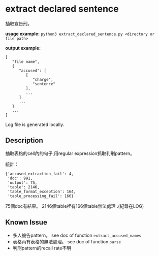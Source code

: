 extract declared sentence
=========================
抽取宣告刑。

**usage example:** `python3 extract_declared_sentence.py <directory or file path>`

**output example:**
```
[
   "file name", 
   {
      "accused": [
         [
            "charge", 
            "sentence"
         ],
         ...
      ]
      ...
   }
   ...
]
```         

Log file is generated locally.

Description
---
抽取表格的cell內的句子,用regular expression抓取判刑pattern。

統計：
```
{'accused_extraction_fail': 4,
 'doc': 991,
 'output': 75,
 'table': 2146,
 'table_format_exception': 164,
 'table_processing_fail': 166}
```

75個doc有結果。
2146個table裡有166個table無法處理 .(紀錄在LOG)

Known Issue
---

- 多人被告pattern。
see doc of function `extract_accused_names`
- 表格內有表格的無法處理。
see doc of function `parse`
- 判刑pattern的recall rate不明